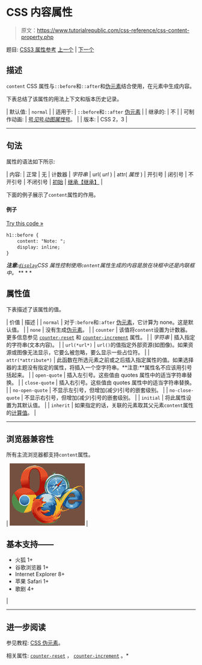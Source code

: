 # CSS 内容属性

> 原文：<https://www.tutorialrepublic.com/css-reference/css-content-property.php>

题目: [CSS3 属性参考](css3-properties.php) [上一个](css3-columns-property.php) | [下一个](css-counter-increment-property.php)

## 描述

`content` CSS 属性与`::before`和`::after`和[伪元素](../css-tutorial/css-pseudo-elements.php#pseudo-elements)结合使用，在元素中生成内容。

下表总结了该属性的用法上下文和版本历史记录。

| 默认值: | `normal` |
| 适用于: | `::before`和`::after` [伪元素](../css-tutorial/css-pseudo-elements.php#pseudo-elements) |
| 继承的: | 不 |
| 可制作动画: | [号*见*号*动图属性*号](css-animatable-properties.php)。 |
| 版本: | CSS 2，3 |

* * *

## 句法

属性的语法如下所示:

| 内容: | 正常 &#124; 无 &#124; 计数器 &#124; *字符串* &#124; url( *url* ) &#124; attr( *属性* ) &#124; 开引号 &#124; 闭引号 &#124; 不开引号 &#124; 不闭引号 &#124; [初始](../definitions.php#initial) &#124; [继承【继承】](../definitions.php#inherit) |

下面的例子展示了`content`属性的作用。

#### 例子

[Try this code »](../codelab.php?topic=css&file=content-property "Try this code using online Editor")

```
h1::before {
    content: "Note: ";
    display: inline;
}
```

 ***注意:**[`display`](css-display-property.php)CSS 属性控制使用`content`属性生成的内容是放在块框中还是内联框中。*  ** * *

## 属性值

下表描述了该属性的值。

| 价值 | 描述 |
| `normal` | 对于`:before`和`:after` [伪元素](../css-tutorial/css-pseudo-elements.php)，它计算为 none。这是默认值。 |
| `none` | 没有生成[伪元素](../css-tutorial/css-pseudo-elements.php)。 |
| `counter` | 该值将`content`设置为计数器。更多信息参见 [`counter-reset`](css-counter-reset-property.php) 和 [`counter-increment`](css-counter-increment-property.php) 属性。 |
| *字符串* | 插入指定的字符串(文本内容)。 |
| `url(*url*)` | `url()`的值指定外部资源(如图像)。如果资源或图像无法显示，它要么被忽略，要么显示一些占位符。 |
| `attr(*attribute*)` | 此函数在所选元素之前或之后插入指定属性的值。如果选择器的主题没有指定的属性，将插入一个空字符串。**注意:**属性名不应该用引号括起来。 |
| `open-quote` | 插入左引号。这些值由 quotes 属性中的适当字符串替换。 |
| `close-quote` | 插入右引号。这些值由 quotes 属性中的适当字符串替换。 |
| `no-open-quote` | 不显示左引号，但增加(减少)引号的嵌套级别。 |
| `no-close-quote` | 不显示右引号，但增加(减少)引号的嵌套级别。 |
| `initial` | 将此属性设置为其默认值。 |
| `inherit` | 如果指定的话，关联的元素取其父元素`content`属性的[计算值](../definitions.php#computed-value)。 |

* * *

## 浏览器兼容性

所有主流浏览器都支持`content`属性。

| ![Browsers Icon](img/e9331123c77668c1832e541c2fca1002.png) | 

## 基本支持——

*   火狐 1+
*   谷歌浏览器 1+
*   Internet Explorer 8+
*   苹果 Safari 1+
*   歌剧 4+

 |

* * *

## 进一步阅读

参见教程: [CSS 伪元素](../css-tutorial/css-pseudo-elements.php#pseudo-elements)。

相关属性: [`counter-reset`](css-counter-reset-property.php) ， [`counter-increment`](css-counter-increment-property.php) 。*